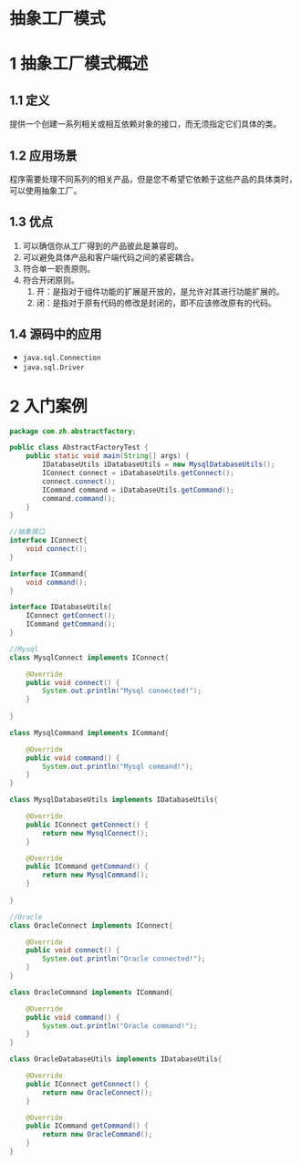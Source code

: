 # 抽象工厂模式

# 1 抽象工厂模式概述


## 1.1 定义

提供一个创建一系列相关或相互依赖对象的接口，而无须指定它们具体的类。

## 1.2 应用场景

程序需要处理不同系列的相关产品，但是您不希望它依赖于这些产品的具体类时，可以使用抽象工厂。

## 1.3 优点


1. 可以确信你从工厂得到的产品彼此是兼容的。
1. 可以避免具体产品和客户端代码之间的紧密耦合。
1. 符合单一职责原则。
1. 符合开闭原则。
   1. 开：是指对于组件功能的扩展是开放的，是允许对其进行功能扩展的。
   1. 闭：是指对于原有代码的修改是封闭的，即不应该修改原有的代码。



## 1.4 源码中的应用


- `java.sql.Connection`
- `java.sql.Driver`



# 2 入门案例


```java
package com.zh.abstractfactory;

public class AbstractFactoryTest {
	public static void main(String[] args) {
		IDatabaseUtils iDatabaseUtils = new MysqlDatabaseUtils();
		IConnect connect = iDatabaseUtils.getConnect();
		connect.connect();
		ICommand command = iDatabaseUtils.getCommand();
		command.command();
	}
}

//抽象接口
interface IConnect{
	void connect();
}

interface ICommand{
	void command();
}

interface IDatabaseUtils{
	IConnect getConnect();
	ICommand getCommand();
}

//Mysql
class MysqlConnect implements IConnect{

	@Override
	public void connect() {
		System.out.println("Mysql connected!");
	}
	
}

class MysqlCommand implements ICommand{

	@Override
	public void command() {
		System.out.println("Mysql command!");
	}
}

class MysqlDatabaseUtils implements IDatabaseUtils{

	@Override
	public IConnect getConnect() {
		return new MysqlConnect();
	}

	@Override
	public ICommand getCommand() {
		return new MysqlCommand();
	}
	
}

//Oracle
class OracleConnect implements IConnect{

	@Override
	public void connect() {
		System.out.println("Oracle connected!");
	}
}

class OracleCommand implements ICommand{

	@Override
	public void command() {
		System.out.println("Oracle command!");
	}
}

class OracleDatabaseUtils implements IDatabaseUtils{

	@Override
	public IConnect getConnect() {
		return new OracleConnect();
	}

	@Override
	public ICommand getCommand() {
		return new OracleCommand();
	}	
}
```
